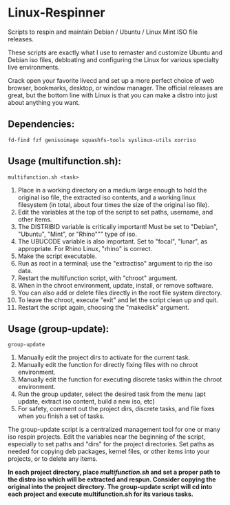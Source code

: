 # Linux-Respinner

Scripts to respin and maintain Debian / Ubuntu / Linux Mint ISO file releases.

These scripts are exactly what I use to remaster and customize Ubuntu and Debian iso files, debloating and configuring the Linux for various specialty live environments.

Crack open your favorite livecd and set up a more perfect choice of web browser, bookmarks, desktop, or window manager. The official releases are great, but the bottom line with Linux is that you can make a distro into just about anything you want.

## Dependencies:

```
fd-find fzf genisoimage squashfs-tools syslinux-utils xorriso
```

## Usage (multifunction.sh):

```
multifunction.sh <task>
```

1. Place in a working directory on a medium large enough to hold the original iso file, the extracted iso contents, and a working linux filesystem (in total, about four times the size of the original iso file).
2. Edit the variables at the top of the script to set paths, username, and other items.
3. The DISTRIBID variable is critically important! Must be set to "Debian", "Ubuntu", "Mint", or "Rhino""" type of iso.
4. The UBUCODE variable is also important. Set to "focal", "lunar", as appropriate. For Rhino Linux, "rhino" is correct.
5. Make the script executable.
6. Run as root in a terminal; use the "extractiso" argument to rip the iso data.
7. Restart the multifunction script, with "chroot" argument.
8. When in the chroot environment, update, install, or remove software.
9. You can also add or delete files directly in the root file system directory.
10. To leave the chroot, execute "exit" and let the script clean up and quit.
11. Restart the script again, choosing the "makedisk" argument.

## Usage (group-update):

```
group-update
```

1. Manually edit the project dirs to activate for the current task.
2. Manually edit the function for directly fixing files with no chroot environment.
3. Manually edit the function for executing discrete tasks within the chroot environment.
4. Run the group updater, select the desired task from the menu (apt update, extract iso content, build a new iso, etc)
5. For safety, comment out the project dirs, discrete tasks, and file fixes when you finish a set of tasks.

The group-update script is a centralized management tool for one or many iso respin projects. Edit the variables near the beginning of the script, especially to set paths and "dirs" for the project directories. Set paths as needed for copying deb packages, kernel files, or other items into your projects, or to delete any items.

**In each project directory, place _multifunction.sh_ and set a proper path to the distro iso which will be extracted and respun. Consider copying the original into the project directory. The group-update script will cd into each project and execute multifunction.sh for its various tasks.**
